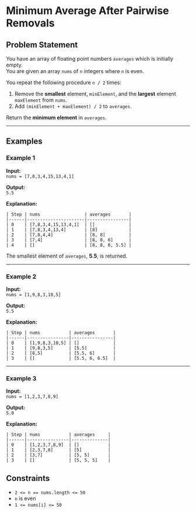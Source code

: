 # Minimum Average After Pairwise Removals

## Problem Statement

You have an array of floating point numbers `averages` which is initially empty.  
You are given an array `nums` of `n` integers where `n` is even.

You repeat the following procedure `n / 2` times:

1. Remove the **smallest** element, `minElement`, and the **largest** element `maxElement` from `nums`.
2. Add `(minElement + maxElement) / 2` to `averages`.

Return the **minimum element** in `averages`.

---

## Examples

### Example 1

**Input:**  
`nums = [7,8,3,4,15,13,4,1]`

**Output:**  
`5.5`

**Explanation:**
```
| Step | nums                 | averages       |
|------|----------------------|----------------|
| 0    | [7,8,3,4,15,13,4,1]  | []             |
| 1    | [7,8,3,4,13,4]       | [8]            |
| 2    | [7,8,4,4]            | [8, 8]         |
| 3    | [7,4]                | [8, 8, 6]      |
| 4    | []                   | [8, 8, 6, 5.5] |
```
The smallest element of `averages`, **5.5**, is returned.

---

### Example 2

**Input:**  
`nums = [1,9,8,3,10,5]`

**Output:**  
`5.5`

**Explanation:**
```
| Step | nums           | averages       |
|------|----------------|----------------|
| 0    | [1,9,8,3,10,5] | []             |
| 1    | [9,8,3,5]      | [5.5]          |
| 2    | [8,5]          | [5.5, 6]       |
| 3    | []             | [5.5, 6, 6.5]  |
```
---

### Example 3

**Input:**  
`nums = [1,2,3,7,8,9]`

**Output:**  
`5.0`

**Explanation:**
```
| Step | nums           | averages     |
|------|----------------|--------------|
| 0    | [1,2,3,7,8,9]  | []           |
| 1    | [2,3,7,8]      | [5]          |
| 2    | [3,7]          | [5, 5]       |
| 3    | []             | [5, 5, 5]    |

```

## Constraints

- `2 <= n == nums.length <= 50`
- `n` is even
- `1 <= nums[i] <= 50`
